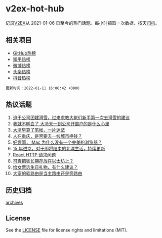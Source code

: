 # v2ex-hot-hub

 记录[V2EX](https://www.v2ex.com/)从 2021-01-06 日至今的热门话题。每小时抓取一次数据，按天[归档](archives)。
 
 ## 相关项目

- [GitHub热榜](https://github.com/lonnyzhang423/github-hot-hub)
- [知乎热榜](https://github.com/lonnyzhang423/zhihu-hot-hub)
- [微博热榜](https://github.com/lonnyzhang423/weibo-hot-hub)
- [头条热榜](https://github.com/lonnyzhang423/toutiao-hot-hub)
- [抖音热榜](https://github.com/lonnyzhang423/douyin-hot-hub)


 `更新时间：2022-01-11 16:08:42 +0800`

## 热议话题

1. [迫于公司团建滑雪，过来求教大佬们新手第一次去滑雪的建议](https://www.v2ex.com/t/827478)
1. [我就不明白了 大冷天一到公司开窗户的是什么心里](https://www.v2ex.com/t/827466)
1. [大清早算了笔帐，一片迷茫](https://www.v2ex.com/t/827464)
1. [人在重庆，是否要去一线城市挣钱？](https://www.v2ex.com/t/827471)
1. [好烦啊， Mac 为什么没有一个完美的浏览器？](https://www.v2ex.com/t/827395)
1. [15 年进京，对于即将结束的北漂生活，持续更新](https://www.v2ex.com/t/827383)
1. [React HTTP 请求问题](https://www.v2ex.com/t/827424)
1. [可否把钱长期存放在以太坊上？](https://www.v2ex.com/t/827392)
1. [给女票选生日礼物，有什么建议？](https://www.v2ex.com/t/827418)
1. [大家的软路由是当主路由还是旁路由](https://www.v2ex.com/t/827496)

## 历史归档

[archives](archives)

## License

See the [LICENSE](LICENSE) file for license rights and limitations (MIT).
